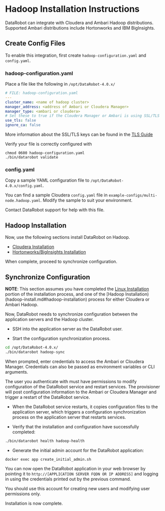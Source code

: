 # Hadoop Installation Instructions

DataRobot can integrate with Cloudera and Ambari Hadoop distributions.
Supported Ambari distributions include Hortonworks and IBM BigInsights.

## Create Config Files

To enable this integration, first create `hadoop-configuration.yaml` and `config.yaml`.

### hadoop-configuration.yaml

Place a file like the following in `/opt/DataRobot-4.0.x/`

```yaml
# FILE: hadoop-configuration.yaml
---
cluster_name: <name of hadoop cluster>
manager_address: <address of Ambari or Cloudera Manager>
manager_type: <ambari or cloudera>
# Set these to true if the Cloudera Manager or Ambari is using SSL/TLS
use_tls: false
ignore_ca: false
```

More information about the SSL/TLS keys can be found in the [TLS Guide](installation/special-topics/tls.md#cm-tls)

Verify your file is correctly configured with

```bin
chmod 0600 hadoop-configuration.yaml
./bin/datarobot validate
```

### config.yaml

Copy a sample YAML configuration file to `/opt/DataRobot-4.0.x/config.yaml`.

You can find a sample Cloudera `config.yaml` file in `example-configs/multi-node.hadoop.yaml`. Modify the sample to suit your
environment.

Contact DataRobot support for help with this file.

## Hadoop Installation

Now, use the following sections install DataRobot on Hadoop.

* [Cloudera Installation](cloudera-install.md)
* [Hortonworks/BigInsights Installation](ambari-install.md)

When complete, proceed to synchronize configuration.

## Synchronize Configuration

**NOTE**: This section assumes you have completed the [Linux Installation](standard-install.md) portion of the installation process, and
one of the [Hadoop Installation)(hadoop-install.md#hadoop-installation)
process for either Cloudera or Ambari Hadoop.

Now, DataRobot needs to synchronize configuration between the application
servers and the Hadoop cluster.

* SSH into the application server as the DataRobot user.

* Start the configuration synchronization process.

```bash
cd /opt/DataRobot-4.0.x/
./bin/datarobot hadoop-sync
```

When prompted, enter credentials to access the Ambari or Cloudera Manager.
Credentials can also be passed as environment variables or CLI arguments.

The user you authenticate with must have permissions to modify configuration
of the DataRobot service and restart services. The provisioner will post configuration
information to the Ambari or Cloudera Manager and trigger a restart of the DataRobot service.

* When the DataRobot service restarts, it copies configuration files to the
application server, which triggers a configuration synchronization process on
the application server that restarts services.

* Verify that the installation and configuration have successfully completed:

```bash
./bin/datarobot health hadoop-health
```

* Generate the initial admin account for the DataRobot application:

```bash
docker exec app create_initial_admin.sh
```

You can now open the DataRobot application in your web browser by pointing it
to `http://[APPLICATION SERVER FQDN OR IP ADDRESS]` and logging in using the
credentials printed out by the previous command.

You should use this account for creating new users and modifying user permissions only.

Installation is now complete.
